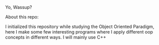 Yo, Wassup?

About this repo:

I initialized this repository while studying the Object Oriented Paradigm, 
here I make some few interesting programs where I apply different oop concepts in different ways.
I will mainly use C++